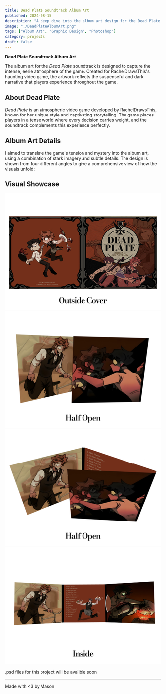 ```yaml
---
title: Dead Plate Soundtrack Album Art  
published: 2024-08-15  
description: "A deep dive into the album art design for the Dead Plate soundtrack."  
image: "./DeadPlateAlbumArt.png"  
tags: ["Album Art", "Graphic Design", "Photoshop"]  
category: projects  
draft: false
---
```


**Dead Plate Soundtrack Album Art**

The album art for the *Dead Plate* soundtrack is designed to capture the intense, eerie atmosphere of the game. Created for RachelDrawsThis's haunting video game, the artwork reflects the suspenseful and dark narrative that players experience throughout the game.

## About Dead Plate

*Dead Plate* is an atmospheric video game developed by RachelDrawsThis, known for her unique style and captivating storytelling. The game places players in a tense world where every decision carries weight, and the soundtrack complements this experience perfectly.

## Album Art Details

I aimed to translate the game's tension and mystery into the album art, using a combination of stark imagery and subtle details. The design is shown from four different angles to give a comprehensive view of how the visuals unfold:

## Visual Showcase

![Closed (Outside View)](https://github.com/11ason/Sitefiles/blob/main/DeadPlateClosed.png?raw=true)
![Half-Open (Front View)](https://github.com/11ason/Sitefiles/blob/main/DeadPlateFront.png?raw=true)
![Half-Open (Top View)](https://github.com/11ason/Sitefiles/blob/main/DeadPlateTop.png?raw=true)
![Open (Inside View)](https://github.com/11ason/Sitefiles/blob/main/DeadPlateInside.png?raw=true)

.psd files for this project will be avalible soon

---

Made with <3 by Mason
